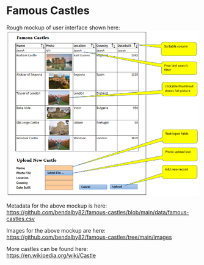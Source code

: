 # Famous Castles
Rough mockup of user interface shown here:  
![mockup](https://github.com/bendalby82/famous-castles/blob/main/mockup/ui-mockup.png)

Metadata for the above mockup is here:   
https://github.com/bendalby82/famous-castles/blob/main/data/famous-castles.csv

Images for the above mockup are here:  
https://github.com/bendalby82/famous-castles/tree/main/images

More castles can be found here:   
https://en.wikipedia.org/wiki/Castle  
  
